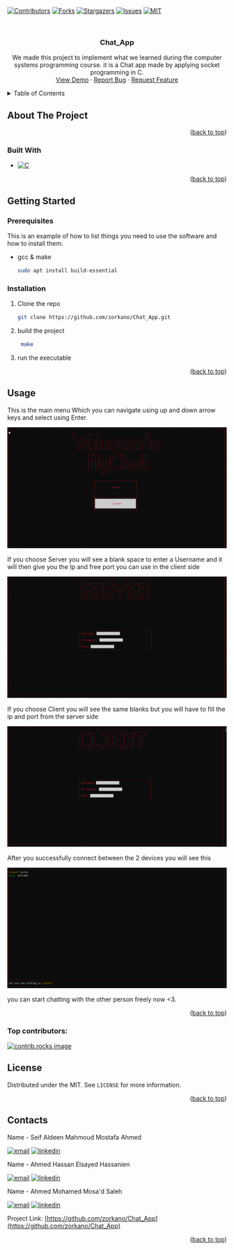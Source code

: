 <!-- Improved compatibility of back to top link: See: https://github.com/othneildrew/Best-README-Template/pull/73 -->
<a id="readme-top"></a>
<!--
*** Thanks for checking out the Best-README-Template. If you have a suggestion
*** that would make this better, please fork the repo and create a pull request
*** or simply open an issue with the tag "enhancement".
*** Don't forget to give the project a star!
*** Thanks again! Now go create something AMAZING! :D
-->



<!-- PROJECT SHIELDS -->
<!--
*** I'm using markdown "reference style" links for readability.
*** Reference links are enclosed in brackets [ ] instead of parentheses ( ).
*** See the bottom of this document for the declaration of the reference variables
*** for contributors-url, forks-url, etc. This is an optional, concise syntax you may use.
*** https://www.markdownguide.org/basic-syntax/#reference-style-links
-->
[![Contributors][contributors-shield]][contributors-url]
[![Forks][forks-shield]][forks-url]
[![Stargazers][stars-shield]][stars-url]
[![Issues][issues-shield]][issues-url]
[![MIT][license-shield]][license-url]



<!-- PROJECT LOGO -->
<br />
<div align="center">

<h3 align="center">Chat_App</h3>

  <p align="center">
    We made this project to implement what we learned during the computer systems programming course. it is a Chat app made by applying socket programming in C.
    <br />
    <a href="https://github.com/zorkano/Chat_App">View Demo</a>
    &middot;
    <a href="https://github.com/zorkano/Chat_App/issues/new?labels=bug&template=bug-report---.md">Report Bug</a>
    &middot;
    <a href="https://github.com/zorkano/Chat_App/issues/new?labels=enhancement&template=feature-request---.md">Request Feature</a>
  </p>
</div>



<!-- TABLE OF CONTENTS -->
<details>
  <summary>Table of Contents</summary>
  <ol>
    <li>
      <a href="#about-the-project">About The Project</a>
      <ul>
        <li><a href="#built-with">Built With</a></li>
      </ul>
    </li>
    <li>
      <a href="#getting-started">Getting Started</a>
      <ul>
        <li><a href="#prerequisites">Prerequisites</a></li>
        <li><a href="#installation">Installation</a></li>
      </ul>
    </li>
    <li><a href="#usage">Usage</a></li>
    <li><a href="#roadmap">Roadmap</a></li>
    <li><a href="#contributing">Contributing</a></li>
    <li><a href="#license">License</a></li>
    <li><a href="#contact">Contact</a></li>
    <li><a href="#acknowledgments">Acknowledgments</a></li>
  </ol>
</details>



<!-- ABOUT THE PROJECT -->
## About The Project

<p align="right">(<a href="#readme-top">back to top</a>)</p>

### Built With

* [![C][C]][C-url]


<p align="right">(<a href="#readme-top">back to top</a>)</p>



<!-- GETTING STARTED -->
## Getting Started


### Prerequisites

This is an example of how to list things you need to use the software and how to install them.
* gcc & make
  ```sh
  sudo apt install build-essential
  ```

### Installation

1. Clone the repo
   ```sh
   git clone https://github.com/zorkano/Chat_App.git
   ```
2. build the project
   ```sh
    make
   ```
3. run the executable

<p align="right">(<a href="#readme-top">back to top</a>)</p>



<!-- USAGE EXAMPLES -->
## Usage

This is the main menu Which you can navigate using up and down arrow keys and select using Enter.

![main menu image][Main-menu]

If you choose Server you will see a blank space to enter a Username and it will then give you the Ip and free port you can use in the client side

![server choice][Server-menu]

If you choose Client you will see the same blanks but you will have to fill the ip and port from the server side

![client choice][Client-menu]


After you successfully connect between the 2 devices you will see this 

![Chat menu][Chat-menu]

you can start chatting with the other person freely now <3.

<p align="right">(<a href="#readme-top">back to top</a>)</p>


### Top contributors:

<a href="https://github.com/zorkano/Chat_App/graphs/contributors">
  <img src="https://contrib.rocks/image?repo=zorkano/Chat_App" alt="contrib.rocks image" />
</a>



<!-- LICENSE -->
## License

Distributed under the MIT. See `LICENSE` for more information.

<p align="right">(<a href="#readme-top">back to top</a>)</p>



<!-- CONTACT -->
## Contacts

Name - Seif Aldeen Mahmoud Mostafa Ahmed

[![email][email-shield]][zorkano-email] [![linkedin][linkedin-shield]][zorkano-linkedin-url]

Name - Ahmed Hassan Elsayed Hassanien

[![email][email-shield]][hassan-email] [![linkedin][linkedin-shield]][zorkano-linkedin-url]



Name - Ahmed Mohamed Mosa'd Saleh 

[![email][email-shield]][saleh-email] [![linkedin][linkedin-shield]][zorkano-linkedin-url]



Project Link: [https://github.com/zorkano/Chat_App](https://github.com/zorkano/Chat_App)

<p align="right">(<a href="#readme-top">back to top</a>)</p>






<!-- MARKDOWN LINKS & IMAGES -->
<!-- https://www.markdownguide.org/basic-syntax/#reference-style-links -->
[contributors-shield]: https://img.shields.io/github/contributors/zorkano/Chat_App.svg?style=for-the-badge
[contributors-url]: https://github.com/zorkano/Chat_App/graphs/contributors
[forks-shield]: https://img.shields.io/github/forks/zorkano/Chat_App.svg?style=for-the-badge
[forks-url]: https://github.com/zorkano/Chat_App/network/members
[stars-shield]: https://img.shields.io/github/stars/zorkano/Chat_App.svg?style=for-the-badge
[stars-url]: https://github.com/zorkano/Chat_App/stargazers
[issues-shield]: https://img.shields.io/github/issues/zorkano/Chat_App.svg?style=for-the-badge
[issues-url]: https://github.com/zorkano/Chat_App/issues
[license-shield]: https://img.shields.io/github/license/zorkano/Chat_App.svg?style=for-the-badge
[license-url]: https://github.com/zorkano/Chat_App/blob/master/LICENSE.txt
[linkedin-shield]: https://img.shields.io/badge/LinkedIn-0077B5?style=for-the-badge&logo=linkedin&logoColor=white
[zorkano-linkedin-url]: linkedin.com/in/seif-el-deen-mahmoud-89493424b
[hassan-linkedin-url]: linkedin.com/in/ahmed-hassan-0529b0344/
[saleh-linkedin-url]: linkedin.com/in/ahmed-saleh-73a3472a3
[email-shield]: https://img.shields.io/badge/Gmail-D14836?style=for-the-badge&logo=gmail&logoColor=white
[zorkano-email]: seif.mahmoud.mostafa.273@gmail.com
[hassan-email]: ahmedhassan32681ah@gmail.com
[saleh-email]: ahmedmohomed41434143@gmail.com
[Main-menu]: images/Main_menu.png
[Server-menu]: images/Server_menu.png
[Client-menu]: images/Client_menu.png
[Chat-menu]: images/Chat_menu.png
[C]: https://img.shields.io/badge/C-00599C?style=for-the-badge&logo=c&logoColor=white
[C-url]: https://en.wikipedia.org/wiki/C_(programming_language)
